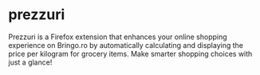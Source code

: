 # prezzuri
Prezzuri is a Firefox extension that enhances your online shopping experience on Bringo.ro by automatically calculating and displaying the price per kilogram for grocery items. Make smarter shopping choices with just a glance!
